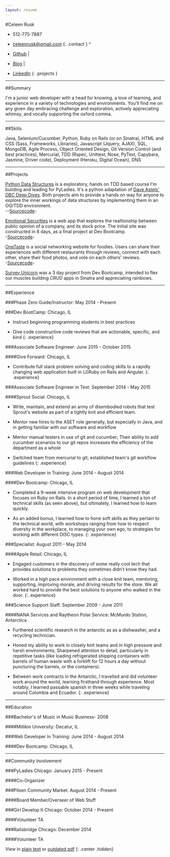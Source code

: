 ```yaml
---
layout: resume
---
```

#Celeen Rusk
* 512-775-7887
* [celeenrusk@gmail.com](mailto:celeenrusk@gmail.com)
{: .contact }
^

* [Github](http://www.github.com/celeen) \|
* [Blog](http://celeen.gtihub.io) \|
* [LinkedIn](http://www.linkedin.com/in/celeen)
{: .projects }

---

##Summary

I'm a junior web developer with a head for knowing, a love of learning, and experience in a variety of technologies and environments. You'll find me on any given day embracing challenge and exploration, actively appreciating whimsy, and vocally supporting the oxford comma.

---

##Skills

Java, Selenium/Cucumber, Python, Ruby on Rails (or on Sinatra), HTML and CSS (Sass, Frameworks, Libraries), Javascript (Jquery, AJAX), SQL, MongoDB, Agile Process, Object Oriented Design, Git Version Control (and best practices), Mercurial, TDD (Rspec, Unittest, Nose, PyTest, Capybara, Jasmine, Driver code), Deployment (Heroku, Digital Ocean), DNS

---

##Projects

[Python Data Structures](https://github.com/celeen/PythonDataStructures) is a exploratory, hands on TDD based course I'm building and leading for PyLadies. It's a python adaptation of [Dave Astels' DBC Deep Dives](https://github.com/dastels/dbc-deep-dives). Both projects aim to provide a hands on way for anyone to explore the inner workings of data structures by implementing them in an OO/TDD environment.  
--[Sourcecode](https://github.com/celeen/PythonDataStructures)-

[Emotional Securities]() is a web app that explores the realtionship between public opinion of a company, and its stock price. The initial site was constructed in 8 days, as a final project at Dev Bootcamp.  
-[Sourcecode](https://github.com/celeen/EmotionalSecurities)-

[OneTaste](http://onetasteatatime.herokuapp.com) is a social networking website for foodies. Users can share their experiences with different restaurants through reviews, connect with each other, share their food photos, and vote on each others' reviews.  
-[Sourcecode](https://github.com/tjhernandez34/OneTaste)-

[Survey Unicorn](surveyunicorn.herokuapp.com) was a 3 day project from Dev Bootcamp, intended to flex our muscles building CRUD apps in Sinatra and appreciating rainbows.

---

##Experience

###Phase Zero Guide/Instructor: May 2014 - Present

###Dev BootCamp: Chicago, IL

* Instruct beginning programming students in best practices

* Give code constructive code reviews that are actionable, specific, and kind
{: .experience}

###Associate Software Engineer: June 2015 - October 2015

####Give Forward: Chicago, IL

* Contribute full stack problem solving and coding skills to a rapidly changing web application built in (J)Ruby on Rails and Angular.
{: .experience}

###Associate Software Engineer in Test: September 2014 - May 2015

####Sprout Social: Chicago, IL

* Write, maintain, and extend an army of disembodied robots that test Sprout's website as part of a tightly knit and efficient team.

* Mentor new hires to the ASET role generally, but especially in Java, and in getting familiar with our software and workflow

* Mentor manual testers in use of git and cucumber; Their ability to add cucumber scenarios to our git repos increases the efficiency of the department as a whole

* Switched team from mercurial to git; established team's git workflow guidelines
{: .experience}

###Web Developer in Training: June 2014 - August 2014

####Dev Bootcamp: Chicago, IL

* Completed a 9-week intensive program on web development that focuses on Ruby on Rails. In a short period of time, I learned a ton of technical skills (as seen above), but ultimately, I learned how to learn quickly.

* As an added bonus, I learned how to hone soft skills as they pertain to the technical world, with workshops ranging from how to respect diversity in the workplace, to managing your own ego, to strategies for working with different DISC types.
{: .experience}

###Specialist: August 2011 - May 2014

####Apple Retail: Chicago, IL

* Engaged customers in the discovery of some really cool tech that provides solutions to problems they sometimes didn't know they had. 

* Worked in a high pace environment with a close knit team, mentoring, supporting, improving morale, and driving results for the store. We all worked hard to provide the best solutions to anyone who walked in the door.
{: .experience}

###Science Support Staff: September 2009 - June 2011

####NANA Services and Raytheon Polar Service: McMurdo Station, Antarctica 

* Furthered scientific research in the antarctic as as a dishwasher, and a recycling technician.

* Honed my ability to work in closely knit teams and in high pressure and harsh environments;
Sharpened attention to detail, particularly in repetitive tasks (like loading refrigerated shipping containers with barrels of human waste with a forklift for 12 hours a day without puncturing the barrels, or the containers).

* Between work contracts in the Antarctic, I travelled and did volunteer work around the world, learning firsthand through experience. Most notably, I learned passable spanish in three weeks while traveling around Colombia and Ecuador.
{: .experience}

---

##Education

###Bachelor's of Music in Music Business- 2008

####Millikin University: Decatur, IL

###Web Developer in Training: June 2014 - August 2014

####Dev Bootcamp: Chicago, IL

---

##Community Involvement

###PyLadies Chicago: January 2015 - Present

####Co-Organizer

###Pilsen Community Market: August 2014 - Present

####Board Member/Overseer of Web Stuff

###Girl Develop It Chicago: October 2014 - Present

####Volunteer TA

###Railsbridge Chicago: December 2014

####Volunteer TA

View in [plain text](../resume.txt) or [outdated pdf](../resume.pdf)
{: .center .hidden}

